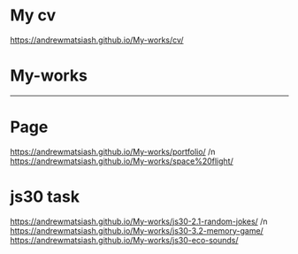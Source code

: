 # My cv
https://andrewmatsiash.github.io/My-works/cv/

# My-works
--------------------------------
# Page 
https://andrewmatsiash.github.io/My-works/portfolio/ /n
https://andrewmatsiash.github.io/My-works/space%20flight/

# js30 task
https://andrewmatsiash.github.io/My-works/js30-2.1-random-jokes/ /n
https://andrewmatsiash.github.io/My-works/js30-3.2-memory-game/
https://andrewmatsiash.github.io/My-works/js30-eco-sounds/